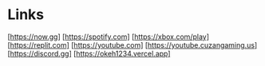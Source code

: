 # Links
[https://now.gg]
[https://spotify.com]
[https://xbox.com/play]
[https://replit.com]
[https://youtube.com]
[https://youtube.cuzangaming.us]
[https://discord.gg]
[https://okeh1234.vercel.app]
